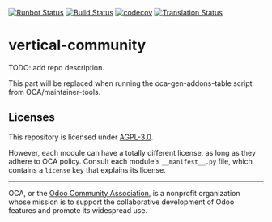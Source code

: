 [![Runbot Status](https://runbot.odoo-community.org/runbot/badge/flat/183/15.0.svg)](https://runbot.odoo-community.org/runbot/repo/github-com-oca-vertical-community-183)
[![Build Status](https://travis-ci.com/OCA/vertical-community.svg?branch=15.0)](https://travis-ci.com/OCA/vertical-community)
[![codecov](https://codecov.io/gh/OCA/vertical-community/branch/15.0/graph/badge.svg)](https://codecov.io/gh/OCA/vertical-community)
[![Translation Status](https://translation.odoo-community.org/widgets/vertical-community-15-0/-/svg-badge.svg)](https://translation.odoo-community.org/engage/vertical-community-15-0/?utm_source=widget)

<!-- /!\ do not modify above this line -->

# vertical-community

TODO: add repo description.

<!-- /!\ do not modify below this line -->

<!-- prettier-ignore-start -->

[//]: # (addons)

This part will be replaced when running the oca-gen-addons-table script from OCA/maintainer-tools.

[//]: # (end addons)

<!-- prettier-ignore-end -->

## Licenses

This repository is licensed under [AGPL-3.0](LICENSE).

However, each module can have a totally different license, as long as they adhere to OCA
policy. Consult each module's `__manifest__.py` file, which contains a `license` key
that explains its license.

----

OCA, or the [Odoo Community Association](http://odoo-community.org/), is a nonprofit
organization whose mission is to support the collaborative development of Odoo features
and promote its widespread use.

